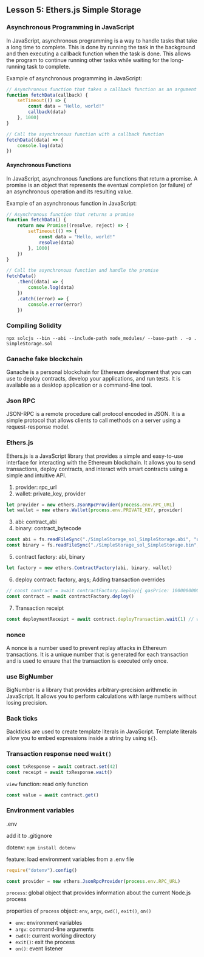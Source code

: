 ## Lesson 5: Ethers.js Simple Storage

### Asynchronous Programming in JavaScript

In JavaScript, asynchronous programming is a way to handle tasks that take a long time to complete. This is done by running the task in the background and then executing a callback function when the task is done. This allows the program to continue running other tasks while waiting for the long-running task to complete.

Example of asynchronous programming in JavaScript:

```javascript
// Asynchronous function that takes a callback function as an argument
function fetchData(callback) {
    setTimeout(() => {
        const data = "Hello, world!"
        callback(data)
    }, 1000)
}

// Call the asynchronous function with a callback function
fetchData((data) => {
    console.log(data)
})
```

#### Asynchronous Functions

In JavaScript, asynchronous functions are functions that return a promise. A promise is an object that represents the eventual completion (or failure) of an asynchronous operation and its resulting value.

Example of an asynchronous function in JavaScript:

```javascript
// Asynchronous function that returns a promise
function fetchData() {
    return new Promise((resolve, reject) => {
        setTimeout(() => {
            const data = "Hello, world!"
            resolve(data)
        }, 1000)
    })
}

// Call the asynchronous function and handle the promise
fetchData()
    .then((data) => {
        console.log(data)
    })
    .catch((error) => {
        console.error(error)
    })
```

### Compiling Solidity

`npx solcjs --bin --abi --include-path node_modules/ --base-path . -o . SimpleStorage.sol`

### Ganache fake blockchain

Ganache is a personal blockchain for Ethereum development that you can use to deploy contracts, develop your applications, and run tests. It is available as a desktop application or a command-line tool.

### Json RPC

JSON-RPC is a remote procedure call protocol encoded in JSON. It is a simple protocol that allows clients to call methods on a server using a request-response model.

### Ethers.js

Ethers.js is a JavaScript library that provides a simple and easy-to-use interface for interacting with the Ethereum blockchain. It allows you to send transactions, deploy contracts, and interact with smart contracts using a simple and intuitive API.

1. provider: rpc_url
2. wallet: private_key, provider

```javascript
let provider = new ethers.JsonRpcProvider(process.env.RPC_URL)
let wallet = new ethers.Wallet(process.env.PRIVATE_KEY, provider)
```

3. abi: contract_abi
4. binary: contract_bytecode

```javascript
const abi = fs.readFileSync("./SimpleStorage_sol_SimpleStorage.abi", "utf8")
const binary = fs.readFileSync("./SimpleStorage_sol_SimpleStorage.bin", "utf8")
```

5. contract factory: abi, binary

```javascript
let factory = new ethers.ContractFactory(abi, binary, wallet)
```

6. deploy contract: factory, args; Adding transaction overrides

```javascript
// const contract = await contractFactory.deploy({ gasPrice: 100000000000 })
const contract = await contractFactory.deploy()
```

7. Transaction receipt

```javascript
const deploymentReceipt = await contract.deployTransaction.wait(1) // wait for 1 block
```

### nonce

A nonce is a number used to prevent replay attacks in Ethereum transactions. It is a unique number that is generated for each transaction and is used to ensure that the transaction is executed only once.

### use BigNumber

BigNumber is a library that provides arbitrary-precision arithmetic in JavaScript. It allows you to perform calculations with large numbers without losing precision.

### Back ticks

Backticks are used to create template literals in JavaScript. Template literals allow you to embed expressions inside a string by using `${}`.

### Transaction response need w`ait()`

```javascript
const txResponse = await contract.set(42)
const receipt = await txResponse.wait()
```

`view` function: read only function

```javascript
const value = await contract.get()
```

### Environment variables

.env

add it to .gitignore

dotenv: `npm install dotenv`

feature: load environment variables from a .env file

```javascript
require("dotenv").config() 

const provider = new ethers.JsonRpcProvider(process.env.RPC_URL)
```

`process`: global object that provides information about the current Node.js process

properties of `process` object: `env`, `argv`, `cwd()`, `exit()`, `on()`

- `env`: environment variables
- `argv`: command-line arguments
- `cwd()`: current working directory
- `exit()`: exit the process
- `on()`: event listener

